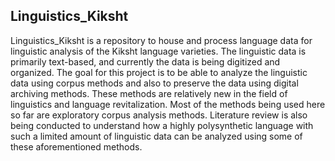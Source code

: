 ## Linguistics_Kiksht 

Linguistics_Kiksht is a repository to house and process language data for linguistic analysis of the Kiksht language varieties. The linguistic data is primarily text-based, and currently the data is being digitized and organized. The goal for this project is to be able to analyze the linguistic data using corpus methods and also to preserve the data using digital archiving methods. These methods are relatively new in the field of linguistics and language revitalization. Most of the methods being used here so far are exploratory corpus analysis methods. Literature review is also being conducted to understand how a highly polysynthetic language with such a limited amount of linguistic data can be analyzed using some of these aforementioned methods.

